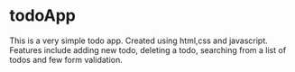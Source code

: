 # todoApp
This is a very simple todo app.
Created using html,css and javascript.
Features include adding new todo, deleting a todo, searching from a list of todos and few form validation.

